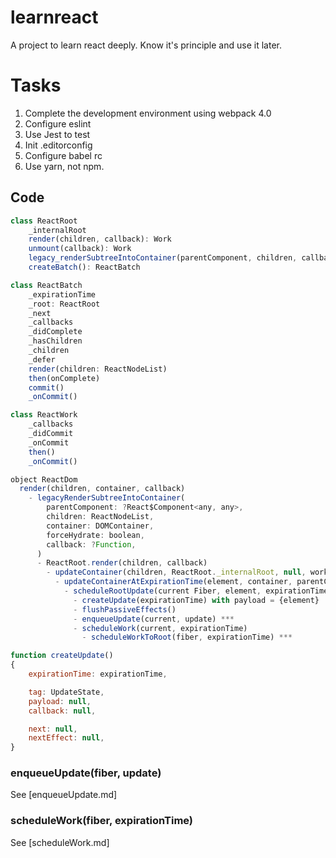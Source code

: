 # learnreact
A project to learn react deeply. Know it's principle and use it later.

# Tasks
1. Complete the development environment using webpack 4.0
2. Configure eslint
3. Use Jest to test
4. Init .editorconfig
5. Configure babel rc
6. Use yarn, not npm.

## Code
```javascript
class ReactRoot
	_internalRoot
	render(children, callback): Work
	unmount(callback): Work
	legacy_renderSubtreeIntoContainer(parentComponent, children, callback): Work
	createBatch(): ReactBatch

class ReactBatch
	_expirationTime
	_root: ReactRoot
	_next
	_callbacks
	_didComplete
	_hasChildren
	_children
	_defer
	render(children: ReactNodeList)
	then(onComplete)
	commit()
	_onCommit()	

class ReactWork
	_callbacks
	_didCommit
	_onCommit
	then()
	_onCommit()

object ReactDom
  render(children, container, callback)
    - legacyRenderSubtreeIntoContainer(
        parentComponent: ?React$Component<any, any>,
        children: ReactNodeList,
        container: DOMContainer,
        forceHydrate: boolean,
        callback: ?Function,
      )
      - ReactRoot.render(children, callback)
        - updateContainer(children, ReactRoot._internalRoot, null, work._onCommit)
          - updateContainerAtExpirationTime(element, container, parentComponent, expirationTime, callback)
            - scheduleRootUpdate(current Fiber, element, expirationTime, callback)
              - createUpdate(expirationTime) with payload = {element}
              - flushPassiveEffects()
              - enqueueUpdate(current, update) ***
              - scheduleWork(current, expirationTime)
                - scheduleWorkToRoot(fiber, expirationTime) ***
```

```javascript
function createUpdate()
{
    expirationTime: expirationTime,

    tag: UpdateState,
    payload: null,
    callback: null,

    next: null,
    nextEffect: null,
}

```

### enqueueUpdate(fiber, update)

See [enqueueUpdate.md]

### scheduleWork(fiber, expirationTime)

See [scheduleWork.md]
